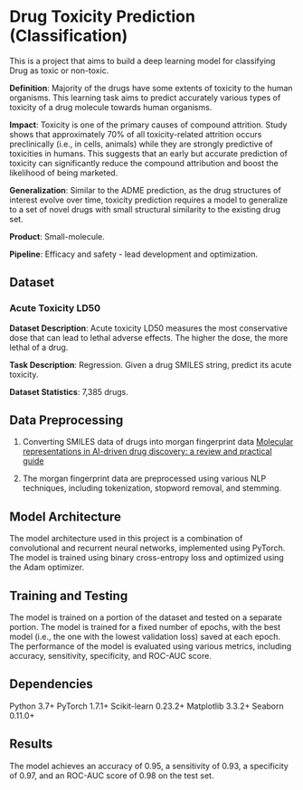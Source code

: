 # Drug Toxicity Prediction (Classification)

This is a project that aims to build a deep learning model for classifying Drug as toxic or non-toxic.

**Definition**: Majority of the drugs have some extents of toxicity to the human organisms. This learning task aims to predict accurately various types of toxicity of a drug molecule towards human organisms.

**Impact**: Toxicity is one of the primary causes of compound attrition. Study shows that approximately 70% of all toxicity-related attrition occurs preclinically (i.e., in cells, animals) while they are strongly predictive of toxicities in humans. This suggests that an early but accurate prediction of toxicity can significantly reduce the compound attribution and boost the likelihood of being marketed.

**Generalization**: Similar to the ADME prediction, as the drug structures of interest evolve over time, toxicity prediction requires a model to generalize to a set of novel drugs with small structural similarity to the existing drug set.

**Product**: Small-molecule.

**Pipeline**: Efficacy and safety - lead development and optimization.
## Dataset

### Acute Toxicity LD50
**Dataset Description**: Acute toxicity LD50 measures the most conservative dose that can lead to lethal adverse effects. The higher the dose, the more lethal of a drug.

**Task Description**: Regression. Given a drug SMILES string, predict its acute toxicity.

**Dataset Statistics**: 7,385 drugs.
## Data Preprocessing

1. Converting SMILES data of drugs into morgan fingerprint data
[Molecular representations in AI-driven drug discovery: a review and practical guide](https://jcheminf.biomedcentral.com/articles/10.1186/s13321-020-00460-5)

2. The morgan fingerprint data are preprocessed using various NLP techniques, including tokenization, stopword removal, and stemming.
## Model Architecture

The model architecture used in this project is a combination of convolutional and recurrent neural networks, implemented using PyTorch. The model is trained using binary cross-entropy loss and optimized using the Adam optimizer.
## Training and Testing

The model is trained on a portion of the dataset and tested on a separate portion. The model is trained for a fixed number of epochs, with the best model (i.e., the one with the lowest validation loss) saved at each epoch. The performance of the model is evaluated using various metrics, including accuracy, sensitivity, specificity, and ROC-AUC score.
## Dependencies

Python 3.7+
PyTorch 1.7.1+
Scikit-learn 0.23.2+
Matplotlib 3.3.2+
Seaborn 0.11.0+
## Results

The model achieves an accuracy of 0.95, a sensitivity of 0.93, a specificity of 0.97, and an ROC-AUC score of 0.98 on the test set.
